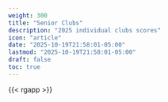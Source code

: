 ```yaml
---
weight: 300
title: "Senior Clubs"
description: "2025 individual clubs scores"
icon: "article"
date: "2025-10-19T21:58:01-05:00"
lastmod: "2025-10-19T21:58:01-05:00"
draft: false
toc: true
---
```


{{< rgapp >}}
